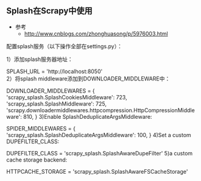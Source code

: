 ## Splash在Scrapy中使用
- 参考
    - http://www.cnblogs.com/zhonghuasong/p/5976003.html

配置splash服务（以下操作全部在settings.py）：

1）添加splash服务器地址：

SPLASH_URL = 'http://localhost:8050'  
2）将splash middleware添加到DOWNLOADER_MIDDLEWARE中：

DOWNLOADER_MIDDLEWARES = {
'scrapy_splash.SplashCookiesMiddleware': 723,
'scrapy_splash.SplashMiddleware': 725,
'scrapy.downloadermiddlewares.httpcompression.HttpCompressionMiddleware': 810,
}
3)Enable SplashDeduplicateArgsMiddleware:

SPIDER_MIDDLEWARES = {
'scrapy_splash.SplashDeduplicateArgsMiddleware': 100,
}
4)Set a custom DUPEFILTER_CLASS:

DUPEFILTER_CLASS = 'scrapy_splash.SplashAwareDupeFilter'
5)a custom cache storage backend:

HTTPCACHE_STORAGE = 'scrapy_splash.SplashAwareFSCacheStorage'